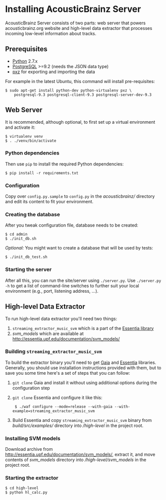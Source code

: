 Installing AcousticBrainz Server
================================

AcousticBrainz Server consists of two parts: web server that powers
acousticbrainz.org website and high-level data extractor that processes
incoming low-level information about tracks.

Prerequisites
-------------

* [Python](https://www.python.org/) 2.7.x
* [PostgreSQL](http://www.postgresql.org/) >=9.2 (needs the JSON data type)
* [pxz](http://manpages.ubuntu.com/manpages/trusty/man1/pxz.1.html) for
exporting and importing the data

For example in the latest Ubuntu, this command will install pre-requisites:

    $ sudo apt-get install python-dev python-virtualenv pxz \
        postgresql-9.3 postgresql-client-9.3 postgresql-server-dev-9.3


Web Server
----------

It is recommended, although optional, to first set up a virtual environment and
activate it:

    $ virtualenv venv
    $ . ./venv/bin/activate

### Python dependencies

Then use `pip` to install the required Python dependencies:

    $ pip install -r requirements.txt

### Configuration

Copy over `config.py.sample` to `config.py` in the *acousticbrainz/* directory
and edit its content to fit your environment.

### Creating the database

After you tweak configuration file, database needs to be created:

    $ cd admin
    $ ./init_db.sh

*Optional:* You might want to create a database that will be used by tests:

    $ ./init_db_test.sh

### Starting the server

After all this, you can run the site/server using `./server.py`.
Use `./server.py -h` to get a list of command-line switches
to further suit your local environment (e.g., port, listening address, ...).


High-level Data Extractor
-------------------------

To run high-level data extractor you'll need two things:

1. `streaming_extractor_music_svm` which is a part of the [Essentia library](http://essentia.upf.edu/)
2. *svm_models* which are available at http://essentia.upf.edu/documentation/svm_models/

### Building `streaming_extractor_music_svm`

To build the extractor binary you'll need to get [Gaia](https://github.com/MTG/gaia)
and [Essentia](https://github.com/MTG/essentia) libraries. Generally, you should
use installation instructions provided with them, but to save you some time
here's a set of steps that you can follow:

1. `git clone` Gaia and install it without using additional options during the
configuration step

2. `git clone` Essentia and configure it like this:

        $ ./waf configure --mode=release --with-gaia --with-example=streaming_extractor_music_svm

3. Build Essentia and copy `streaming_extractor_music_svm` binary from *build/src/examples/*
directory into */high-level* in the project root.

### Installing SVM models

Download archive from http://essentia.upf.edu/documentation/svm_models/, extract
it, and move contents of *svm_models* directory into */high-level/svm_models*
in the project root.

### Starting the extractor

    $ cd high-level
    $ python hl_calc.py
